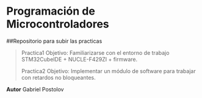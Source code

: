 # Programación de Microcontroladores
##Repositorio para subir las practicas
> Practica1
> Objetivo:
> Familiarizarse con el entorno de trabajo STM32CubeIDE + NUCLE-F429ZI + firmware. 
> 
> Practica2
> Objetivo:
> Implementar un módulo de software para trabajar con retardos no bloqueantes. 

**Autor** Gabriel Postolov